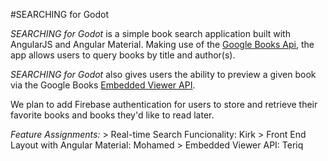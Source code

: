 #SEARCHING for Godot

*SEARCHING for Godot* is a simple book search application built with AngularJS and Angular Material. Making use of the [Google Books Api](https://developers.google.com/books/), the app allows users to query books by title and author(s).

*SEARCHING for Godot* also gives users the ability to preview a given book via the Google Books [Embedded Viewer API](https://developers.google.com/books/docs/viewer/developers_guide).

We plan to add Firebase authentication for users to store and retrieve their favorite books and books they'd like to read later. 

*Feature Assignments:*
 	> Real-time Search Funcionality: Kirk
	> Front End Layout with Angular Material: Mohamed
	> Embedded Viewer API: Teriq



